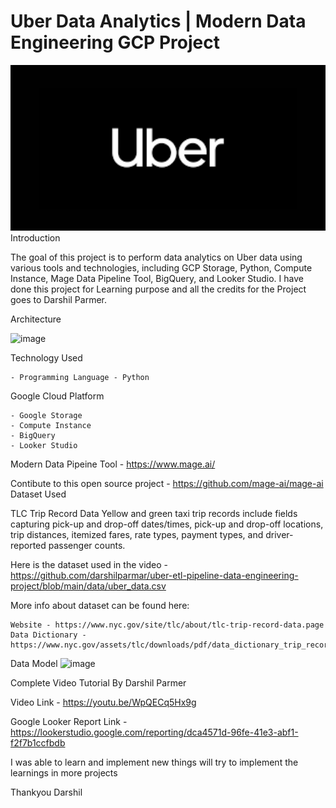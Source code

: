 
# Uber Data Analytics | Modern Data Engineering GCP Project
<center><img src = "data/download.png" width="100%" height="50%"></center>
Introduction

The goal of this project is to perform data analytics on Uber data using various tools and technologies, including GCP Storage, Python, Compute Instance, Mage Data Pipeline Tool, BigQuery, and Looker Studio. I have done this project for Learning purpose and all the credits for the Project goes to Darshil Parmer.

Architecture

![image](https://user-images.githubusercontent.com/46683777/236123168-d0e5f27d-4af9-432b-8035-64ef2aea229e.png)


Technology Used

    - Programming Language - Python

Google Cloud Platform

    - Google Storage
    - Compute Instance
    - BigQuery
    - Looker Studio

Modern Data Pipeine Tool - https://www.mage.ai/

Contibute to this open source project - https://github.com/mage-ai/mage-ai
Dataset Used

TLC Trip Record Data Yellow and green taxi trip records include fields capturing pick-up and drop-off dates/times, pick-up and drop-off locations, trip distances, itemized fares, rate types, payment types, and driver-reported passenger counts.

Here is the dataset used in the video - https://github.com/darshilparmar/uber-etl-pipeline-data-engineering-project/blob/main/data/uber_data.csv

More info about dataset can be found here:

    Website - https://www.nyc.gov/site/tlc/about/tlc-trip-record-data.page
    Data Dictionary - https://www.nyc.gov/assets/tlc/downloads/pdf/data_dictionary_trip_records_yellow.pdf

Data Model
![image](https://user-images.githubusercontent.com/46683777/236123276-7ddc8dea-dff0-4729-b5ce-4994f1a9d8a3.png)


Complete Video Tutorial By Darshil Parmer

Video Link - https://youtu.be/WpQECq5Hx9g

Google Looker Report Link - https://lookerstudio.google.com/reporting/dca4571d-96fe-41e3-abf1-f2f7b1ccfbdb

I was able to learn and implement new things will try to implement the learnings in more projects

Thankyou Darshil
